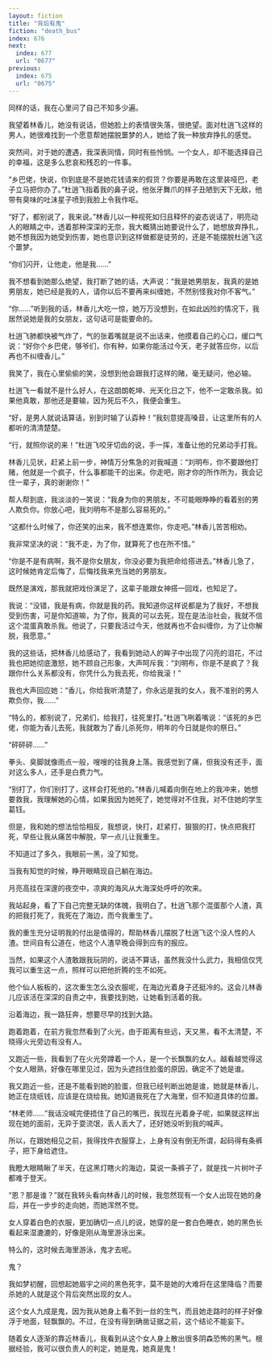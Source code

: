 ```yaml
---
layout: fiction
title: "背后有鬼"
fiction: "death_bus"
index: 676
next:
  index: 677
  url: "0677"
previous:
  index: 675
  url: "0675"
---
```

同样的话，我在心里问了自己不知多少遍。

我望着林香儿，她没有说话，但她脸上的表情很失落，很绝望。面对杜逍飞这样的男人，她很难找到一个愿意帮她摆脱噩梦的人，她给了我一种放弃挣扎的感觉。

突然间，对于她的遭遇，我深表同情，同时有些怜悯。一个女人，却不能选择自己的幸福，这是多么悲哀和残忍的一件事。

“乡巴佬，快说，你到底是不是她花钱请来的假货？你要是再敢在这里装哑巴，老子立马把你办了。”杜逍飞指着我的鼻子说，他张牙舞爪的样子丑陋到天下无敌，他带有臭味的吐沫星子喷到我脸上令我作呕。

“好了，都别说了，我来说。”林香儿以一种视死如归且释怀的姿态说话了，明亮动人的眼睛之中，透着那种深深的无奈，我大概猜出她要说什么了，她想放弃挣扎，她不想我因为她受到伤害，她也意识到这样做都是徒劳的，还是不能摆脱杜逍飞这个噩梦。

“你们闪开，让他走，他是我……”

我不想看到她那么绝望，我打断了她的话，大声说：“我是她男朋友，我真的是她男朋友，她已经是我的人，请你以后不要再来纠缠她，不然别怪我对你不客气。”

“你……”听到我的话，林香儿大吃一惊，她万万没想到，在如此凶险的情况下，我居然说她是我的女朋友，这句话可是能要命的。

杜逍飞肺都快被气炸了，气的张着嘴就是说不出话来，他摸着自己的心口，缓口气说：“好你个乡巴佬，够爷们，你有种，如果你能活过今天，老子就答应你，以后再也不纠缠香儿。”

我笑了，我在心里偷偷的笑，没想到他会跟我打这样的赌，毫无疑问，他必输。

杜逍飞一看就不是什么好人，在这朗朗乾坤、光天化日之下，他不一定敢杀我。如果他真敢，那他还是要输，因为死后不久，我便会重生。

“好，是男人就说话算话，别到时输了认孬种！”我刻意提高嗓音，让这里所有的人都听的清清楚楚。

“行，就照你说的来！”杜逍飞咬牙切齿的说，手一挥，准备让他的兄弟动手打我。

林香儿见状，赶紧上前一步，神情万分焦急的对我喊道：“刘明布，你不要跟他打赌，他就是一个疯子，什么事都能干的出来。你走吧，刚才你的所作所为，我会记住一辈子，真的谢谢你！”

帮人帮到底，我淡淡的一笑说：“我身为你的男朋友，不可能眼睁睁的看着别的男人欺负你。你放心吧，我刘明布不是那么容易死的。”

“这都什么时候了，你还笑的出来，我不想连累你，你走吧。”林香儿苦苦相劝。

我非常坚决的说：“我不走，为了你，就算死了也在所不惜。”

“你是不是有病啊，我不是你女朋友，你没必要为我把命给搭进去。”林香儿急了，这时候她肯定后悔了，后悔找我来充当她的男朋友。

既然是演戏，那我就把戏份演足了，这辈子能跟女神搭一回戏，也知足了。

我说：“没错，我是有病，你就是我的药。我知道你这样说都是为了我好，不想我受到伤害，可是你知道嘛，为了你，我真的可以去死，现在是法治社会，我就不信这个混蛋真敢杀我。他说了，只要我活过今天，他就再也不会纠缠你，为了让你解脱，我愿意。”

我的这些话，把林香儿给感动了，我看到她动人的眸子中出现了闪亮的泪花，不过我也把她彻底激怒，她不顾自己形象，大声呵斥我：“刘明布，你是不是疯了？我跟你什么关系都没有，你凭什么为我去死，你给我滚！”

我也大声回应她：“香儿，你给我听清楚了，你永远是我的女人，我不准别的男人欺负你，我……”

“特么的，都别说了，兄弟们，给我打，往死里打。”杜逍飞咧着嘴说：“该死的乡巴佬，你能为香儿去死，我就敢为了香儿杀死你，明年的今日就是你的祭日。”

“砰砰砰……”

拳头、臭脚就像雨点一般，嗖嗖的往我身上落。我感觉到了痛，但我没有还手，面对这么多人，还手是白费力气。

“别打了，你们别打了，这样会打死他的。”林香儿喊着向倒在地上的我冲来，她想要救我，我理解她的心情，如果我因为她死了，她觉得对不住我，对不住她的学生葛钰。

但是，我和她的想法恰恰相反，我想说，快打，赶紧打，狠狠的打，快点把我打死，早些让我从痛苦中解脱，早一点儿让我重生。

不知道过了多久，我眼前一黑，没了知觉。

当我有知觉的时候，睁开眼睛现自己躺在海边。

月亮高挂在深邃的夜空中，凉爽的海风从大海深处呼呼的吹来。

我站起身，看了下自己完整无缺的体魄，我明白了。杜逍飞那个混蛋那个人渣，真的把我打死了，我死在了海边，而今我重生了。

我的重生充分证明我的付出是值得的，帮助林香儿摆脱了杜逍飞这个没人性的人渣。世间自有公道在，他这个人渣早晚会得到应有的报应。

当然，如果这个人渣敢跟我玩阴的，说话不算话，虽然我没什么武力，我相信仅凭我可以重生这一点，照样可以把他折腾的生不如死。

他个仙人板板的，这次重生怎么没衣服呢，在海边光着身子还挺冷的。这会儿林香儿应该活在深深的自责之中，我要找到她，让她看到活着的我。

沿着海边，我一路狂奔，想要尽早的找到大路。

跑着跑着，在前方我忽然看到了火光，由于距离有些远，天又黑，看不太清楚，不晓得火光旁边有没有人。

又跑近一些，我看到了在火光旁蹲着一个人，是一个长飘飘的女人。越看越觉得这个女人眼熟，好像在哪里见过，因为头遮挡住脸蛋的原因，确定不了她是谁。

我又跑近一些，还是不能看到她的脸蛋，但我已经判断出她是谁，她就是林香儿，她正在烧纸钱，应该是在烧给我。她知道我死在了大海里，但不知道具体的位置。

“林老师……”我话没喊完便捂住了自己的嘴巴，我现在光着身子呢，如果就这样出现在她的面前，无异于耍流氓，丢人丢大了，还好她没听到我的喊声。

所以，在跟她相见之前，我得找件衣服穿上，上身有没有倒无所谓，起码得有条裤子，把下身给遮住。

我瞪大眼睛瞅了半天，在这黑灯瞎火的海边，莫说一条裤子了，就是找一片树叶子都难于登天。

“恩？那是谁？”就在我转头看向林香儿的时候，我忽然现有一个女人出现在她的身后，并在一步步的走向她，而她浑然不觉。

女人穿着白色的衣服，更加确切一点儿的说，她穿的是一套白色睡衣，她的黑色长看起来湿漉漉的，好像是刚从海里游泳出来。

特么的，这时候去海里游泳，鬼才去呢。

鬼？

我如梦初醒，回想起她眉宇之间的黑色死字，莫不是她的大难将在这里降临？而要杀她的人就是这个背后突然出现的女人。

这个女人九成是鬼，因为我从她身上看不到一丝的生气，而且她走路时的样子好像浮于地面，轻飘飘的。不过，在没有得到确凿证据之前，这个结论不能妄下。

随着女人逐渐的靠近林香儿，我看到从这个女人身上散出很多阴森恐怖的黑气。根据经验，我可以很负责人的判定，她是鬼，她真是鬼！